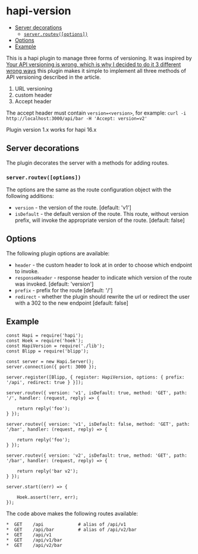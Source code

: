 # hapi-version

* [Server decorations](#server-decorations)
    * [`server.routev([options])`](#serverroutevoptions)
* [Options](#options)
* [Example](#example)



This is a hapi plugin to manage three forms of versioning. It was inspired by
[Your API versioning is wrong, which is why I decided to do it 3 different
wrong ways] this plugin makes it simple to implement all three methods of API
versioning described in the article.

1.  URL versioning
1.  custom header
1.  Accept header

The accept header must contain `version=<version>`, for example:
`curl -i http://localhost:3000/api/bar -H 'Accept: version=v2'`

Plugin version 1.x works for hapi 16.x

## Server decorations

The plugin decorates the server with a methods for adding routes.

### `server.routev([options])`

The options are the same as the route configuration object with the following
additions:

- `version` - the version of the route. [default: 'v1']
- `isDefault` - the default version of the route. This route, without version
  prefix, will invoke the appropriate version of the route. [default: false]

## Options

The following plugin options are available:

- `header` - the custom header to look at in order to choose which endpoint to
  invoke.
- `responseHeader` - response header to indicate which version of the route
  was invoked. [default: 'version']
- `prefix` - prefix for the route [default: '/']
- `redirect` - whether the plugin should rewrite the url or redirect the user
  with a 302 to the new endpoint [default: false]

## Example

```
const Hapi = require('hapi');
const Hoek = require('hoek');
const HapiVersion = require('./lib');
const Blipp = require('blipp');

const server = new Hapi.Server();
server.connection({ port: 3000 });

server.register([Blipp, { register: HapiVersion, options: { prefix: '/api', redirect: true } }]);

server.routev({ version: 'v1', isDefault: true, method: 'GET', path: '/', handler: (request, reply) => {

    return reply('foo');
} });

server.routev({ version: 'v1', isDefault: false, method: 'GET', path: '/bar', handler: (request, reply) => {

    return reply('foo');
} });

server.routev({ version: 'v2', isDefault: true, method: 'GET', path: '/bar', handler: (request, reply) => {

    return reply('bar v2');
} });

server.start((err) => {

    Hoek.assert(!err, err);
});
```


The code above makes the following routes available:

```
*  GET    /api             # alias of /api/v1
*  GET    /api/bar         # alias of /api/v2/bar
*  GET    /api/v1
*  GET    /api/v1/bar
*  GET    /api/v2/bar
```

[Your API versioning is wrong, which is why I decided to do it 3 different wrong ways]: https://www.troyhunt.com/your-api-versioning-is-wrong-which-is/
